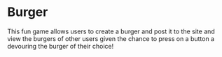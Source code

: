 # Burger
This fun game allows users to create a burger and post it to the site and view the burgers of other users given the chance to press on a button a devouring the burger of their choice! 
